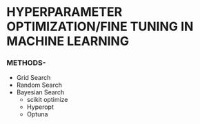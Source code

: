 # HYPERPARAMETER OPTIMIZATION/FINE TUNING IN MACHINE LEARNING

### METHODS-
- Grid Search
- Random Search
- Bayesian Search
    - scikit optimize
    - Hyperopt 
    - Optuna


